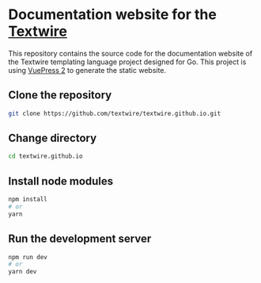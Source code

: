 # Documentation website for the [**Textwire**](https://github.com/textwire/textwire)

This repository contains the source code for the documentation website of the Textwire templating language project designed for Go. This project is using [VuePress 2](https://v2.vuepress.vuejs.org/) to generate the static website.

## Clone the repository

```bash
git clone https://github.com/textwire/textwire.github.io.git
```

## Change directory

```bash
cd textwire.github.io
```

## Install node modules

```bash
npm install
# or
yarn
```

## Run the development server

```bash
npm run dev
# or
yarn dev
```